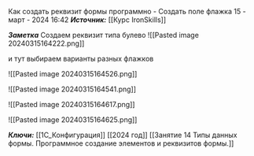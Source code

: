 
Как создать реквизит формы программно - Создать поле флажка
 15 - март - 2024  16:42 
***Источник:***  [[Курс IronSkills]] 

***Заметка*** 
Создаем реквизит типа булево
![[Pasted image 20240315164222.png]]


и тут выбираем варианты разных флажков

![[Pasted image 20240315164526.png]]

![[Pasted image 20240315164541.png]]

![[Pasted image 20240315164617.png]]

![[Pasted image 20240315164625.png]]


***Ключи:*** [[1С_Конфигурация]] [[2024 год]]  [[Занятие 14 Типы данных формы. Программное создание элементов и реквизитов формы.]]